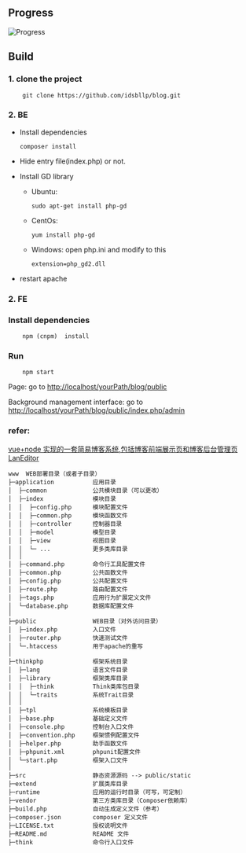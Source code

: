 ## Progress

![Progress](http://progressed.io/bar/10)

## Build

### 1. clone the project

```
    git clone https://github.com/idsbllp/blog.git
```

### 2. BE

+ Install dependencies

    `
        composer install
    `

+ Hide entry file(index.php) or not.

+ Install GD library
    - Ubuntu:  
        
        `sudo apt-get install php-gd`

    - CentOs:

        `yum install php-gd`

    - Windows: open php.ini and modify to this

        `extension=php_gd2.dll`

+ restart apache

### 2. FE

### Install dependencies

```
    npm (cnpm)  install
```

### Run

```
    npm start
```
Page: go to [http://localhost/yourPath/blog/public](http://localhost/yourPath/blog/public)

Background management interface: go to [http://localhost/yourPath/blog/public/index.php/admin](http://localhost/yourPath/blog/public/index.php/admin)


### refer: 
[vue+node 实现的一套简易博客系统,包括博客前端展示页和博客后台管理页](https://github.com/linguowei/myblog)
[LanEditor](http://lanfly.github.io/laneditor/doc/plugins.html)


~~~
www  WEB部署目录（或者子目录）
├─application           应用目录
│  ├─common             公共模块目录（可以更改）
│  ├─index              模块目录
│  │  ├─config.php      模块配置文件
│  │  ├─common.php      模块函数文件
│  │  ├─controller      控制器目录
│  │  ├─model           模型目录
│  │  ├─view            视图目录
│  │  └─ ...            更多类库目录
│  │
│  ├─command.php        命令行工具配置文件
│  ├─common.php         公共函数文件
│  ├─config.php         公共配置文件
│  ├─route.php          路由配置文件
│  ├─tags.php           应用行为扩展定义文件
│  └─database.php       数据库配置文件
│
├─public                WEB目录（对外访问目录）
│  ├─index.php          入口文件
│  ├─router.php         快速测试文件
│  └─.htaccess          用于apache的重写
│
├─thinkphp              框架系统目录
│  ├─lang               语言文件目录
│  ├─library            框架类库目录
│  │  ├─think           Think类库包目录
│  │  └─traits          系统Trait目录
│  │
│  ├─tpl                系统模板目录
│  ├─base.php           基础定义文件
│  ├─console.php        控制台入口文件
│  ├─convention.php     框架惯例配置文件
│  ├─helper.php         助手函数文件
│  ├─phpunit.xml        phpunit配置文件
│  └─start.php          框架入口文件
│
├─src                   静态资源源码 --> public/static
├─extend                扩展类库目录
├─runtime               应用的运行时目录（可写，可定制）
├─vendor                第三方类库目录（Composer依赖库）
├─build.php             自动生成定义文件（参考）
├─composer.json         composer 定义文件
├─LICENSE.txt           授权说明文件
├─README.md             README 文件
├─think                 命令行入口文件
~~~
